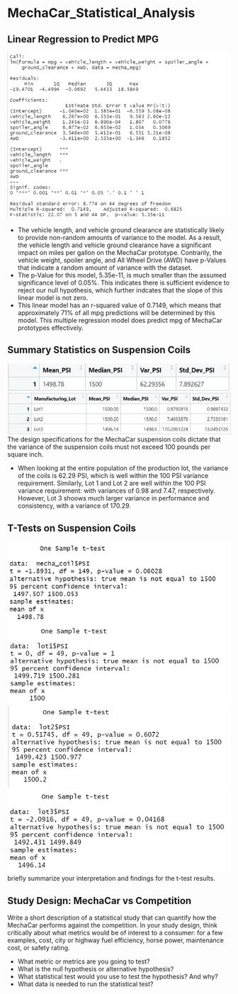 # MechaCar_Statistical_Analysis
## Linear Regression to Predict MPG
![mecha lm](https://github.com/arelysrsd87/MechaCar_Statistical_Analysis/blob/main/Images/mecha_lm%20output.jpg)  
- The vehicle length, and vehicle ground clearance are statistically likely to provide non-random amounts of variance to the model. As a result, the vehicle length and vehicle ground clearance have a significant impact on miles per gallon on the MechaCar prototype. Contrarily, the vehicle weight, spoiler angle, and All Wheel Drive (AWD) have p-Values that indicate a random amount of variance with the dataset.
- The p-Value for this model, 5.35e-11, is much smaller than the assumed significance level of 0.05%. This indicates there is sufficient evidence to reject our null hypothesis, which further indcates that the slope of this linear model is not zero.
- This linear model has an r-squared value of 0.7149, which means that approximately 71% of all mpg predictions will be determined by this model. This multiple regression model does predict mpg of MechaCar prototypes effectively.
## Summary Statistics on Suspension Coils
![total summary](https://github.com/arelysrsd87/MechaCar_Statistical_Analysis/blob/main/Images/total_summary.jpg)
![lot summary](https://github.com/arelysrsd87/MechaCar_Statistical_Analysis/blob/main/Images/lot_summary.jpg)  
The design specifications for the MechaCar suspension coils dictate that the variance of the suspension coils must not exceed 100 pounds per square inch. 
- When looking at the entire population of the production lot, the variance of the coils is 62.29 PSI, which is well within the 100 PSI variance requirement. Similarly, Lot 1 and Lot 2 are well within the 100 PSI variance requirement: with variances of 0.98 and 7.47, respectively. However, Lot 3 shoows much larger variance in performance and consistency, with a variance of 170.29. 
## T-Tests on Suspension Coils
![mecha coil t-test](https://github.com/arelysrsd87/MechaCar_Statistical_Analysis/blob/main/Images/mecha_t_test.jpg)
![lot 1](https://github.com/arelysrsd87/MechaCar_Statistical_Analysis/blob/main/Images/lot_1_t_test.jpg)
![lot 2](https://github.com/arelysrsd87/MechaCar_Statistical_Analysis/blob/main/Images/lot_2_t_test.jpg)
![lot 3](https://github.com/arelysrsd87/MechaCar_Statistical_Analysis/blob/main/Images/lot_3_t_test.jpg)
briefly summarize your interpretation and findings for the t-test results.
## Study Design: MechaCar vs Competition
Write a short description of a statistical study that can quantify how the MechaCar performs against the competition. In your study design, think critically about what metrics would be of interest to a consumer: for a few examples, cost, city or highway fuel efficiency, horse power, maintenance cost, or safety rating.
- What metric or metrics are you going to test?
- What is the null hypothesis or alternative hypothesis?
- What statistical test would you use to test the hypothesis? And why?
- What data is needed to run the statistical test?
